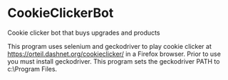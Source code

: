 # CookieClickerBot
Cookie clicker bot that buys upgrades and products

This program uses selenium and geckodriver to play cookie clicker at https://orteil.dashnet.org/cookieclicker/ in a Firefox browser.
Prior to use you must install geckodriver. This program sets the geckodriver PATH to c:\Program Files.
